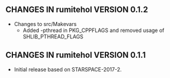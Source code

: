## CHANGES IN rumitehol VERSION 0.1.2

- Changes to src/Makevars
    - Added -pthread in PKG_CPPFLAGS and removed usage of SHLIB_PTHREAD_FLAGS

## CHANGES IN rumitehol VERSION 0.1.1

- Initial release based on STARSPACE-2017-2.
